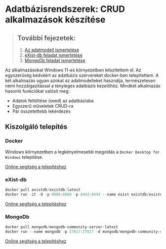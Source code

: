 # Adatbázisrendszerek: CRUD alkalmazások készítése

> ## További fejezetek:
> 1. [Az adatmodell ismertetése](./data-model.md)
> 2. [eXist-db feladat ismertetése](./exist-db-crud.md)
> 3. [MongoDb feladat ismertetése](./mongo-db-crud.md)

Az alkalmazásokat Windows 11-es környezetben készítettem el. Az egyszerűség kedvéért az adatbázis szervereket docker-ben
telepítettem. A két alkalmazás ugyan azokat az adatmodelleket használja, természetesen némi hozzáigazítással a tényleges
adatbázis kezelőhöz. Mindkét alkalmazás hasonló funkciókat valósít meg:
- Adatok feltöltése (seed) az adatbázisba
- Egyszerű műveletek CRUD-ra
- Pár összetettebb lekérdezés 

## Kiszolgáló telepítés
### Docker
Windows környezetben a legkényelmesebb megoldás a `Docker Desktop for Windows` telepítése.

[Online segítség a telepítéshez](https://docs.docker.com/desktop/setup/install/windows-install/)

### eXist-db
```powershell
docker pull existdb/existdb:latest
docker run -it -d -p 8080:8080 -p 8443:8443 --name exist existdb/existdb:latest
```
[Online segítség a telepítéshez](https://exist-db.org/exist/apps/doc/docker)

### MongoDb
```powershell
docker pull mongodb/mongodb-community-server:latest
docker run --name mongodb -p 27017:27017 -d mongodb/mongodb-community-server:latest
```
[Online segítség a telepítéshez](https://www.mongodb.com/docs/manual/tutorial/install-mongodb-community-with-docker/)

